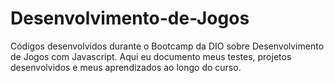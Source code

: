 # Desenvolvimento-de-Jogos
Códigos desenvolvidos durante o Bootcamp da DIO sobre Desenvolvimento de Jogos com Javascript.
Aqui eu documento meus testes, projetos desenvolvidos e meus aprendizados ao longo do curso. 

